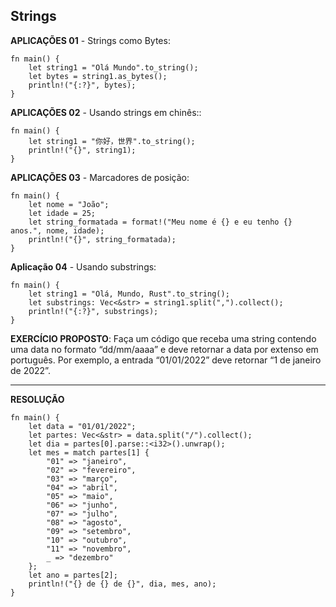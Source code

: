 ## Strings 

**APLICAÇÕES 01** - Strings como Bytes:

```
fn main() {
    let string1 = "Olá Mundo".to_string();
    let bytes = string1.as_bytes();
    println!("{:?}", bytes);
}

```

**APLICAÇÕES 02** - Usando strings em chinês::

```
fn main() {
    let string1 = "你好，世界".to_string();
    println!("{}", string1);
}

```


**APLICAÇÕES 03** - Marcadores de posição:

```
fn main() {
    let nome = "João";
    let idade = 25;
    let string_formatada = format!("Meu nome é {} e eu tenho {} anos.", nome, idade);
    println!("{}", string_formatada);
}

```

**Aplicação 04** - Usando substrings:

```
fn main() {
    let string1 = "Olá, Mundo, Rust".to_string();
    let substrings: Vec<&str> = string1.split(",").collect();
    println!("{:?}", substrings);
}
```

**EXERCÍCIO PROPOSTO**: Faça um código que receba uma string contendo uma data no formato “dd/mm/aaaa” e deve retornar a data por extenso em português. Por exemplo, a entrada “01/01/2022” deve retornar “1 de janeiro de 2022”.

___

**RESOLUÇÃO**

```
fn main() {
    let data = "01/01/2022";
    let partes: Vec<&str> = data.split("/").collect();
    let dia = partes[0].parse::<i32>().unwrap();
    let mes = match partes[1] {
        "01" => "janeiro",
        "02" => "fevereiro",
        "03" => "março",
        "04" => "abril",
        "05" => "maio",
        "06" => "junho",
        "07" => "julho",
        "08" => "agosto",
        "09" => "setembro",
        "10" => "outubro",
        "11" => "novembro",
        _ => "dezembro"
    };
    let ano = partes[2];
    println!("{} de {} de {}", dia, mes, ano);
}

```